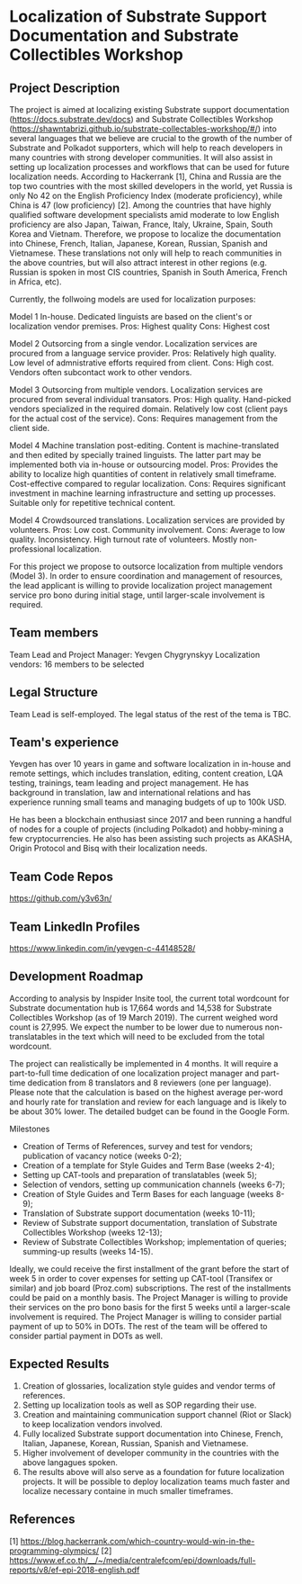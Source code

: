 # Localization of Substrate Support Documentation and Substrate Collectibles Workshop 

## Project Description
The project is aimed at localizing existing Substrate support documentation (https://docs.substrate.dev/docs) and Substrate Collectibles Workshop (https://shawntabrizi.github.io/substrate-collectables-workshop/#/) into several languages that we believe are crucial to the growth of the number of Substrate and Polkadot supporters, which will help to reach developers in many countries with strong developer communities. It will also assist in setting up localization processes and workflows that can be used for future localization needs.
According to Hackerrank [1], China and Russia are the top two countries with the most skilled developers in the world, yet Russia is only No 42 on the English Proficiency Index (moderate proficiency), while China is 47 (low proficiency) [2]. Among the countries that have highly qualified software development specialists amid moderate to low English proficiency are also Japan, Taiwan, France, Italy, Ukraine, Spain, South Korea and Vietnam.
Therefore, we propose to localize the documentation into Chinese, French, Italian, Japanese, Korean, Russian, Spanish and Vietnamese. These translations not only will help to reach communities in the above countries, but will also attract interest in other regions (e.g. Russian is spoken in most CIS countries, Spanish in South America, French in Africa, etc).

Currently, the follwoing models are used for localization purposes:

Model 1
In-house. Dedicated linguists are based on the client's or localization vendor premises.
Pros: Highest quality
Cons: Highest cost

Model 2
Outsorcing from a single vendor. Localization services are procured from a language service provider.
Pros: Relatively high quality. Low level of admnistrative efforts required from client.
Cons: High cost. Vendors often subcontact work to other vendors.

Model 3
Outsorcing from multiple vendors. Localization services are procured from several individual transators.
Pros: High quality. Hand-picked vendors specialized in the required domain. Relatively low cost (client pays for the actual cost of the service).
Cons: Requires management from the client side.

Model 4
Machine translation post-editing. Content is machine-translated and then edited by specially trained linguists. The latter part may be implemented both via in-house or outsourcing model.
Pros: Provides the ability to localize high quantities of content in relatively small timeframe. Cost-effective compared to regular localization.
Cons: Requires significant investment in machine learning infrastructure and setting up processes. Suitable only for repetitive technical content.

Model 4
Crowdsourced translations. Localization services are provided by volunteers.
Pros: Low cost. Community involvement.
Cons: Average to low quality. Inconsistency. High turnout rate of volunteers. Mostly non-professional localization.

For this project we propose to outsorce localization from multiple vendors (Model 3). In order to ensure coordination and management of resources, the lead applicant is willing to provide localization project management service pro bono during initial stage, until larger-scale involvement is required.


## Team members
Team Lead and Project Manager: Yevgen Chygrynskyy
Localization vendors: 16 members to be selected
	

## Legal Structure 
Team Lead is self-employed. The legal status of the rest of the tema is TBC.


## Team's experience
Yevgen has over 10 years in game and software localization in in-house and remote settings, which includes translation, editing, content creation, LQA testing, trainings, team leading and project management. He has background in translation, law and international relations and has experience running small teams and managing budgets of up to 100k USD.

He has been a blockchain enthusiast since 2017 and been running a handful of nodes for a couple of projects (including Polkadot) and hobby-mining a few cryptocurrencies. He also has been assisting such projects as AKASHA, Origin Protocol and Bisq with their localization needs.


## Team Code Repos
https://github.com/y3v63n/


## Team LinkedIn Profiles
https://www.linkedin.com/in/yevgen-c-44148528/


## Development Roadmap
According to analysis by Inspider Insite tool, the current total wordcount for Substrate documentation hub is 17,664 words and 14,538 for Substrate Collectibles Workshop (as of 19 March 2019). The current weighed word count is 27,995. We expect the number to be lower due to numerous non-translatables in the text which will need to be excluded from the total wordcount.

The project can realistically be implemented in 4 months. It will require a part-to-full time dedication of one localization project manager and part-time dedication from 8 translators and 8 reviewers (one per language). Please note that the calculation is based on the highest average per-word and hourly rate for translation and review for each language and is likely to be about 30% lower. The detailed budget can be found in the Google Form.

Milestones
-	Creation of Terms of References, survey and test for vendors; publication of vacancy notice (weeks 0-2);
-	Creation of a template for Style Guides and Term Base (weeks 2-4);
-	Setting up CAT-tools and preparation of translatables (week 5);
-	Selection of vendors, setting up communication channels (weeks 6-7);
-	Creation of Style Guides and Term Bases for each language (weeks 8-9);
-	Translation of Substrate support documentation (weeks 10-11);
-	Review of Substrate support documentation, translation of Substrate Collectibles Workshop (weeks 12-13);
-	Review of Substrate Collectibles Workshop; implementation of queries; summing-up results (weeks 14-15).

Ideally, we could receive the first installment of the grant before the start of week 5 in order to cover expenses for setting up CAT-tool (Transifex or similar) and job board (Proz.com) subscriptions. The rest of the installments could be paid on a monthly basis. The Project Manager is willing to provide their services on the pro bono basis for the first 5 weeks until a larger-scale involvement is required.
The Project Manager is willing to consider partial payment of up to 50% in DOTs. The rest of the team will be offered to consider partial payment in DOTs as well.


## Expected Results
1.	Creation of glossaries, localization style guides and vendor terms of references.
2.	Setting up localization tools as well as SOP regarding their use.
3.	Creation and maintaining communication support channel (Riot or Slack) to keep localization vendors involved.
4.	Fully localized Substrate support documentation into Chinese, French, Italian, Japanese, Korean, Russian, Spanish and Vietnamese.
5.  Higher involvement of developer community in the countries with the above langagues spoken. 
6. The results above will also serve as a foundation for future localization projects. It will be possible to deploy localization teams much faster and localize necessary containe in much smaller timeframes.


## References
[1] https://blog.hackerrank.com/which-country-would-win-in-the-programming-olympics/
[2] https://www.ef.co.th/__/~/media/centralefcom/epi/downloads/full-reports/v8/ef-epi-2018-english.pdf
